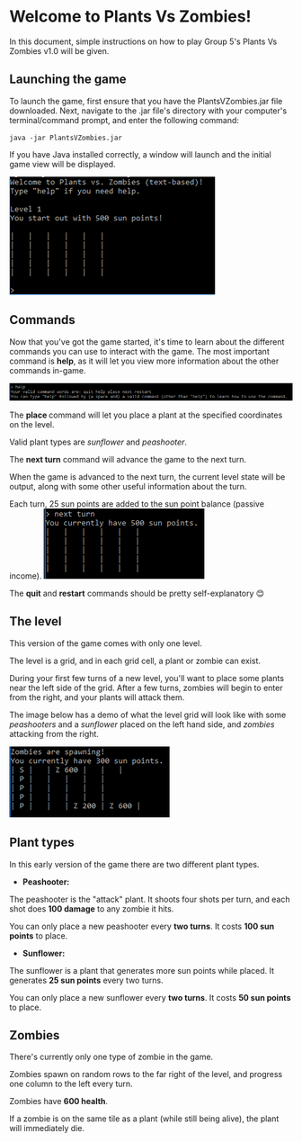 # Welcome to Plants Vs Zombies!

In this document, simple instructions on how to play Group 5's Plants Vs Zombies v1.0 will be given.


## Launching the game

To launch the game, first ensure that you have the PlantsVZombies.jar file downloaded. Next, navigate to the .jar file's directory with your computer's terminal/command prompt, and enter the following command:

    java -jar PlantsVZombies.jar

If you have Java installed correctly, a window will launch and the initial game view will be displayed.

![](images/launching.png?raw=true)

## Commands

Now that you've got the game started, it's time to learn about the different commands you can use to interact with the game.
The most important command is **help**, as it will let you view more information about the other commands in-game.

![](images/help.png?raw=true)

The **place <planttype> <x-position> <y-position>** command will let you place a plant at the specified coordinates on the level.

Valid plant types are *sunflower* and *peashooter*.

The **next turn** command will advance the game to the next turn.

When the game is advanced to the next turn, the current level state will be output, along with some other useful information about the turn.

Each turn, 25 sun points are added to the sun point balance (passive income).
![](images/turn.png?raw=true)


The **quit** and **restart** commands should be pretty self-explanatory 😊

## The level

This version of the game comes with only one level.

The level is a grid, and in each grid cell, a plant or zombie can exist.

During your first few turns of a new level, you'll want to place some plants near the left side of the grid. After a few turns, zombies will begin to enter from the right, and your plants will attack them.

The image below has a demo of what the level grid will look like with some *peashooters* and a *sunflower* placed on the left hand side, and *zombies* attacking from the right.

![](images/level.png?raw=true)

## Plant types

In this early version of the game there are two different plant types.

  * **Peashooter:**

   The peashooter is the "attack" plant. It shoots four shots per turn, and each shot does **100 damage** to any zombie it hits.

   You can only place a new peashooter every **two turns**. It costs **100 sun points** to place.

  * **Sunflower:**

   The sunflower is a plant that generates more sun points while placed. It generates **25 sun points** every two turns.

   You can only place a new sunflower every **two turns**. It costs **50 sun points** to place.

## Zombies

There's currently only one type of zombie in the game.

Zombies spawn on random rows to the far right of the level, and progress one column to the left every turn.

Zombies have **600 health**.

If a zombie is on the same tile as a plant (while still being alive), the plant will immediately die.
